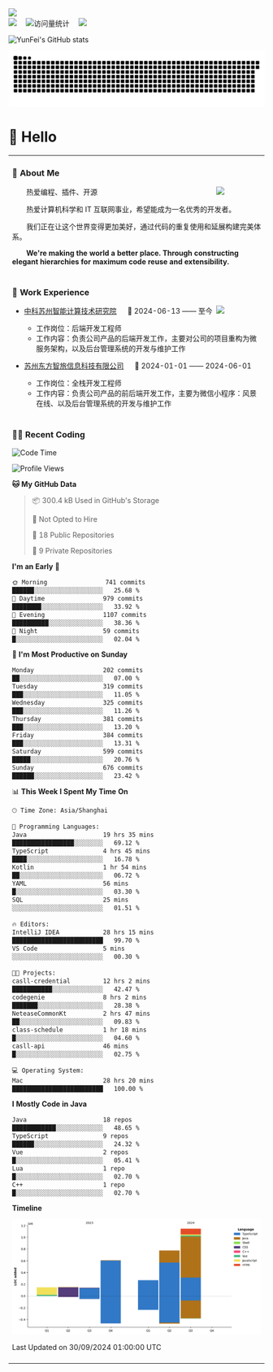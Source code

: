   <!-- dynamic typing effect 动态打字效果 -->
  <div>
    <a href="http://yunfei.plus">
      <img src="https://readme-typing-svg.demolab.com?font=Fira+Code&pause=1000&width=435&lines=console.log(%22Hello%2C%20World%22);祝您今天愉快!&center=true&size=27" />
    </a>
  </div>

  <div>
    <a href="http://yunfei.plus/"><img src="https://img.shields.io/badge/Website-博客-8c36db" /></a>&emsp;
    <!-- visitor -->
    <img src="https://komarev.com/ghpvc/?username=yunfeidog&label=Views&color=orange&style=flat" alt="访问量统计" />&emsp;
    <!-- wakatime -->    
    <a href="https://wakatime.com/@yunfeidog"><img src="https://wakatime.com/badge/user/42d0678c-368b-448b-9a77-5d21c5b55352.svg" /></a>
  </div>

![YunFei's GitHub stats](https://github-readme-stats.vercel.app/api?username=yunfeidog)

![snake](./dist/github-contribution-grid-snake.svg)

#  🙋 Hello

<table>


<tr><td>

### 🤺 About Me

<img align="right" width="88" src="https://cdn.jsdelivr.net/gh/yunfeidog/yunfeidog/assets/images/jobs.png" />

<p>&emsp;&emsp;热爱编程、插件、开源</p>
<p>&emsp;&emsp;热爱计算机科学和 IT 互联网事业，希望能成为一名优秀的开发者。</p>
<p>&emsp;&emsp;我们正在让这个世界变得更加美好，通过代码的重复使用和延展构建完美体系。</p>
<p>&emsp;&emsp;<strong>We're making the world a better place. Through constructing elegant hierarchies for maximum code reuse and extensibility.</strong></p>

</td></tr> 

<tr><td>

### 🏢 Work Experience

<img align="right" width="88" src="https://cdn.jsdelivr.net/gh/yunfeidog/yunfeidog/assets/images/yuanze.png" />

- [中科苏州智能计算技术研究院](http://iict.ac.cn/sy) &emsp; 📌 2024-06-13 —— 至今

  - 工作岗位：后端开发工程师
  - 工作内容：负责公司产品的后端开发工作，主要对公司的项目重构为微服务架构，以及后台管理系统的开发与维护工作

- [苏州东方智旅信息科技有限公司](http://www.leyoobao.com/) &emsp; 📌 2024-01-01 —— 2024-06-01

    - 工作岗位：全栈开发工程师
    - 工作内容：负责公司产品的前后端开发工作，主要为微信小程序：风景在线、以及后台管理系统的开发与维护工作


</td></tr>

<tr><td>

### 👩‍💻 Recent Coding
<!--START_SECTION:waka-->
![Code Time](http://img.shields.io/badge/Code%20Time-1%2C813%20hrs%2010%20mins-blue)

![Profile Views](http://img.shields.io/badge/Profile%20Views-0-blue)

**🐱 My GitHub Data** 

> 📦 300.4 kB Used in GitHub's Storage 
 > 
> 🚫 Not Opted to Hire
 > 
> 📜 18 Public Repositories 
 > 
> 🔑 9 Private Repositories 
 > 
**I'm an Early 🐤** 

```text
🌞 Morning                741 commits         ██████░░░░░░░░░░░░░░░░░░░   25.68 % 
🌆 Daytime                979 commits         ████████░░░░░░░░░░░░░░░░░   33.92 % 
🌃 Evening                1107 commits        ██████████░░░░░░░░░░░░░░░   38.36 % 
🌙 Night                  59 commits          █░░░░░░░░░░░░░░░░░░░░░░░░   02.04 % 
```
📅 **I'm Most Productive on Sunday** 

```text
Monday                   202 commits         ██░░░░░░░░░░░░░░░░░░░░░░░   07.00 % 
Tuesday                  319 commits         ███░░░░░░░░░░░░░░░░░░░░░░   11.05 % 
Wednesday                325 commits         ███░░░░░░░░░░░░░░░░░░░░░░   11.26 % 
Thursday                 381 commits         ███░░░░░░░░░░░░░░░░░░░░░░   13.20 % 
Friday                   384 commits         ███░░░░░░░░░░░░░░░░░░░░░░   13.31 % 
Saturday                 599 commits         █████░░░░░░░░░░░░░░░░░░░░   20.76 % 
Sunday                   676 commits         ██████░░░░░░░░░░░░░░░░░░░   23.42 % 
```


📊 **This Week I Spent My Time On** 

```text
🕑︎ Time Zone: Asia/Shanghai

💬 Programming Languages: 
Java                     19 hrs 35 mins      █████████████████░░░░░░░░   69.12 % 
TypeScript               4 hrs 45 mins       ████░░░░░░░░░░░░░░░░░░░░░   16.78 % 
Kotlin                   1 hr 54 mins        ██░░░░░░░░░░░░░░░░░░░░░░░   06.72 % 
YAML                     56 mins             █░░░░░░░░░░░░░░░░░░░░░░░░   03.30 % 
SQL                      25 mins             ░░░░░░░░░░░░░░░░░░░░░░░░░   01.51 % 

🔥 Editors: 
IntelliJ IDEA            28 hrs 15 mins      █████████████████████████   99.70 % 
VS Code                  5 mins              ░░░░░░░░░░░░░░░░░░░░░░░░░   00.30 % 

🐱‍💻 Projects: 
casll-credential         12 hrs 2 mins       ███████████░░░░░░░░░░░░░░   42.47 % 
codegenie                8 hrs 2 mins        ███████░░░░░░░░░░░░░░░░░░   28.38 % 
NeteaseCommonKt          2 hrs 47 mins       ██░░░░░░░░░░░░░░░░░░░░░░░   09.83 % 
class-schedule           1 hr 18 mins        █░░░░░░░░░░░░░░░░░░░░░░░░   04.60 % 
casll-api                46 mins             █░░░░░░░░░░░░░░░░░░░░░░░░   02.75 % 

💻 Operating System: 
Mac                      28 hrs 20 mins      █████████████████████████   100.00 % 
```

**I Mostly Code in Java** 

```text
Java                     18 repos            ████████████░░░░░░░░░░░░░   48.65 % 
TypeScript               9 repos             ██████░░░░░░░░░░░░░░░░░░░   24.32 % 
Vue                      2 repos             █░░░░░░░░░░░░░░░░░░░░░░░░   05.41 % 
Lua                      1 repo              █░░░░░░░░░░░░░░░░░░░░░░░░   02.70 % 
C++                      1 repo              █░░░░░░░░░░░░░░░░░░░░░░░░   02.70 % 
```



**Timeline**

![Lines of Code chart](https://raw.githubusercontent.com/yunfeidog/yunfeidog/main/assets/bar_graph.png)


 Last Updated on 30/09/2024 01:00:00 UTC
<!--END_SECTION:waka-->

</td></tr>




<tr><td>


